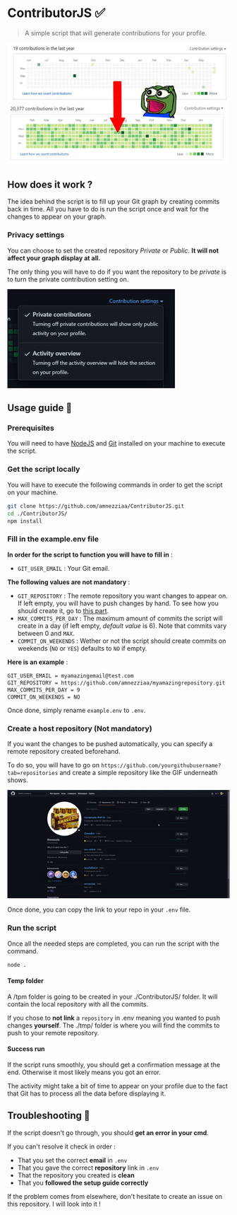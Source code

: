# ContributorJS ✅

> A simple script that will generate contributions for your profile.

![Before / after graph](./medias/beforeafter.jpg)

## How does it work ?

The idea behind the script is to fill up your Git graph by creating commits back in time. All you have to do is run the script once and wait for the changes to appear on your graph.

### Privacy settings

You can choose to set the created repository *Private* or *Public*. **It will not affect your graph display at all.**

The only thing you will have to do if you want the repository to be *private* is to turn the private contribution setting on.

![Private contribution setting](./medias/privatecontribution.png)

## Usage guide 🚀

### Prerequisites

You will need to have [NodeJS](https://nodejs.org/en/) and [Git](https://git-scm.com/) installed on your machine to execute the script.

### Get the script locally

You will have to execute the following commands in order to get the script on your machine.

```sh
git clone https://github.com/amnezziaa/ContributorJS.git
cd ./ContributorJS/
npm install
```

### Fill in the example.env file

**In order for the script to function you will have to fill in** :

- `GIT_USER_EMAIL` : Your Git email.

**The following values are not mandatory** :

- `GIT_REPOSITORY` : The remote repository you want changes to appear on. If left empty, you will have to push changes by hand. To see how you should create it, go to [this part](#hostRepo).
- `MAX_COMMITS_PER_DAY` : The maximum amount of commits the script will create in a day (if left empty, *default value* is 6). Note that commits vary between 0 and `MAX`.
- `COMMIT_ON_WEEKENDS` : Wether or not the script should create commits on weekends (`NO` or `YES`) defaults to `NO` if empty.

**Here is an example** :

```.env
GIT_USER_EMAIL = myamazingemail@test.com
GIT_REPOSITORY = https://github.com/amnezziaa/myamazingrepository.git
MAX_COMMITS_PER_DAY = 9
COMMIT_ON_WEEKENDS = NO
```

Once done, simply rename `example.env` to `.env`.

### <a name="hostRepo"></a>Create a host repository (Not mandatory)

If you want the changes to be pushed automatically, you can specify a remote repository created beforehand.

To do so, you will have to go on `https://github.com/yourgithubusername?tab=repositories` and create a simple repository like the GIF underneath shows.

![How to create a repository](./medias/createarepo.gif)

Once done, you can copy the link to your repo in your `.env` file.

### Run the script

Once all the needed steps are completed, you can run the script with the command.

```sh
node .
```

#### Temp folder

A /tpm folder is going to be created in your ./ContributorJS/ folder. It will contain the local repository with all the commits.

If you chose to **not link** a `repository` in .env meaning you wanted to push changes **yourself**. The ./tmp/ folder is where you will find the commits to push to your remote repository.

#### Success run

If the script runs smoothly, you should get a confirmation message at the end. Otherwise it most likely means you got an error.

The activity might take a bit of time to appear on your profile due to the fact that Git has to process all the data before displaying it.

## Troubleshooting 🔧

If the script doesn't go through, you should **get an error in your cmd**.

If you can't resolve it check in order :

- That you set the correct **email** in `.env`
- That you gave the correct **repository** link in `.env`
- That the repository you created is **clean**
- That you **followed the setup guide correctly**

If the problem comes from elsewhere, don't hesitate to create an issue on this repository. I will look into it !
